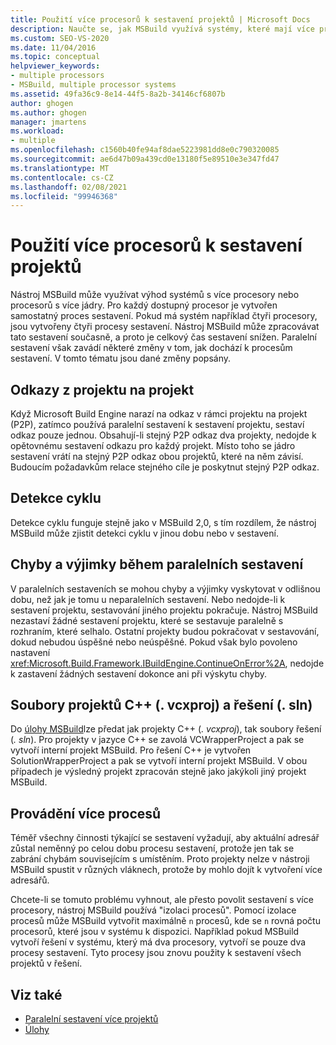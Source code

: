 ```yaml
---
title: Použití více procesorů k sestavení projektů | Microsoft Docs
description: Naučte se, jak MSBuild využívá systémy, které mají více procesorů nebo jader, vytvoření samostatného procesu sestavení pro každý dostupný procesor.
ms.custom: SEO-VS-2020
ms.date: 11/04/2016
ms.topic: conceptual
helpviewer_keywords:
- multiple processors
- MSBuild, multiple processor systems
ms.assetid: 49fa36c9-8e14-44f5-8a2b-34146cf6807b
author: ghogen
ms.author: ghogen
manager: jmartens
ms.workload:
- multiple
ms.openlocfilehash: c1560b40fe94af8dae5223981dd8e0c790320085
ms.sourcegitcommit: ae6d47b09a439cd0e13180f5e89510e3e347fd47
ms.translationtype: MT
ms.contentlocale: cs-CZ
ms.lasthandoff: 02/08/2021
ms.locfileid: "99946368"
---
```

# <a name="use-multiple-processors-to-build-projects"></a>Použití více procesorů k sestavení projektů

Nástroj MSBuild může využívat výhod systémů s více procesory nebo procesorů s více jádry. Pro každý dostupný procesor je vytvořen samostatný proces sestavení. Pokud má systém například čtyři procesory, jsou vytvořeny čtyři procesy sestavení. Nástroj MSBuild může zpracovávat tato sestavení současně, a proto je celkový čas sestavení snížen. Paralelní sestavení však zavádí některé změny v tom, jak dochází k procesům sestavení. V tomto tématu jsou dané změny popsány.

## <a name="project-to-project-references"></a>Odkazy z projektu na projekt

 Když Microsoft Build Engine narazí na odkaz v rámci projektu na projekt (P2P), zatímco používá paralelní sestavení k sestavení projektu, sestaví odkaz pouze jednou. Obsahují-li stejný P2P odkaz dva projekty, nedojde k opětovnému sestavení odkazu pro každý projekt. Místo toho se jádro sestavení vrátí na stejný P2P odkaz obou projektů, které na něm závisí. Budoucím požadavkům relace stejného cíle je poskytnut stejný P2P odkaz.

## <a name="cycle-detection"></a>Detekce cyklu

 Detekce cyklu funguje stejně jako v MSBuild 2,0, s tím rozdílem, že nástroj MSBuild může zjistit detekci cyklu v jinou dobu nebo v sestavení.

## <a name="errors-and-exceptions-during-parallel-builds"></a>Chyby a výjimky během paralelních sestavení

 V paralelních sestaveních se mohou chyby a výjimky vyskytovat v odlišnou dobu, než jak je tomu u neparalelních sestavení. Nebo nedojde-li k sestavení projektu, sestavování jiného projektu pokračuje. Nástroj MSBuild nezastaví žádné sestavení projektu, které se sestavuje paralelně s rozhraním, které selhalo. Ostatní projekty budou pokračovat v sestavování, dokud nebudou úspěšné nebo neúspěšné. Pokud však bylo povoleno nastavení <xref:Microsoft.Build.Framework.IBuildEngine.ContinueOnError%2A>, nedojde k zastavení žádných sestavení dokonce ani při výskytu chyby.

## <a name="c-project-vcxproj-and-solution-sln-files"></a>Soubory projektů C++ (. vcxproj) a řešení (. sln)

 Do [úlohy MSBuild](../msbuild/msbuild-task.md)lze předat jak projekty C++ (*. vcxproj*), tak soubory řešení (*. sln*). Pro projekty v jazyce C++ se zavolá VCWrapperProject a pak se vytvoří interní projekt MSBuild. Pro řešení C++ je vytvořen SolutionWrapperProject a pak se vytvoří interní projekt MSBuild. V obou případech je výsledný projekt zpracován stejně jako jakýkoli jiný projekt MSBuild.

## <a name="multi-process-execution"></a>Provádění více procesů

 Téměř všechny činnosti týkající se sestavení vyžadují, aby aktuální adresář zůstal neměnný po celou dobu procesu sestavení, protože jen tak se zabrání chybám souvisejícím s umístěním. Proto projekty nelze v nástroji MSBuild spustit v různých vláknech, protože by mohlo dojít k vytvoření více adresářů.

 Chcete-li se tomuto problému vyhnout, ale přesto povolit sestavení s více procesory, nástroj MSBuild používá "izolaci procesů". Pomocí izolace procesů může MSBuild vytvořit maximálně `n` procesů, kde se `n` rovná počtu procesorů, které jsou v systému k dispozici. Například pokud MSBuild vytvoří řešení v systému, který má dva procesory, vytvoří se pouze dva procesy sestavení. Tyto procesy jsou znovu použity k sestavení všech projektů v řešení.

## <a name="see-also"></a>Viz také

- [Paralelní sestavení více projektů](../msbuild/building-multiple-projects-in-parallel-with-msbuild.md)
- [Úlohy](../msbuild/msbuild-tasks.md)
